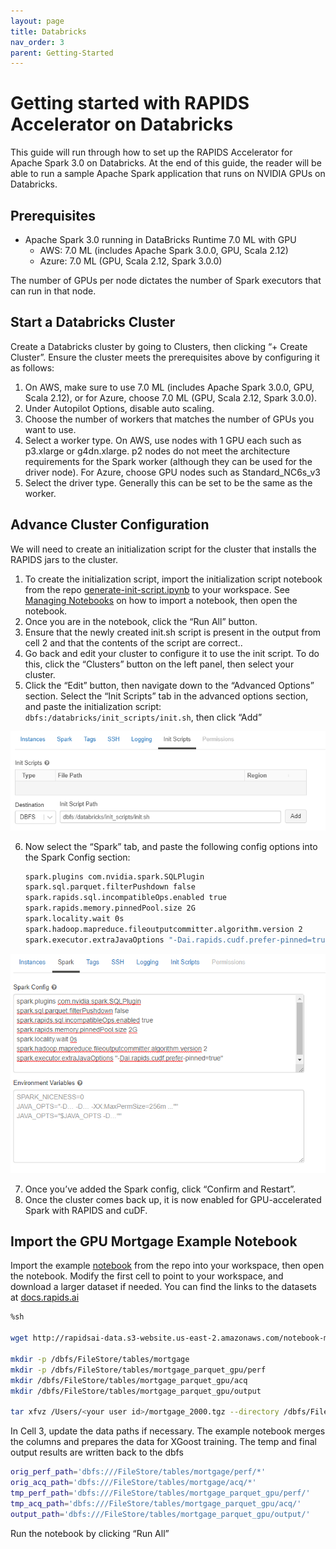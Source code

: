 ```yaml
---
layout: page
title: Databricks
nav_order: 3
parent: Getting-Started
---
```


# Getting started with RAPIDS Accelerator on Databricks
This guide will run through how to set up the RAPIDS Accelerator for Apache Spark 3.0 on Databricks. At the end of this guide, the reader will be able to run a sample Apache Spark application that runs on NVIDIA GPUs on Databricks.

## Prerequisites
* Apache Spark 3.0 running in DataBricks Runtime 7.0 ML with GPU 
    * AWS: 7.0 ML (includes Apache Spark 3.0.0, GPU, Scala 2.12)
    * Azure: 7.0 ML (GPU, Scala 2.12, Spark 3.0.0)

The number of GPUs per node dictates the number of Spark executors that can run in that node.

## Start a Databricks Cluster
Create a Databricks cluster by going to Clusters, then clicking “+ Create Cluster”. Ensure the cluster meets the prerequisites above by configuring it as follows:
1. On AWS, make sure to use 7.0 ML (includes Apache Spark 3.0.0, GPU, Scala 2.12), or for Azure, choose 7.0 ML (GPU, Scala 2.12, Spark 3.0.0).
2. Under Autopilot Options, disable auto scaling.
3. Choose the number of workers that matches the number of GPUs you want to use.
4. Select a worker type. On AWS, use nodes with 1 GPU each such as p3.xlarge or g4dn.xlarge. p2 nodes do not meet the architecture requirements for the Spark worker (although they can be used for the driver node). For Azure, choose GPU nodes such as Standard_NC6s_v3
5. Select the driver type. Generally this can be set to be the same as the worker.

## Advance Cluster Configuration

We will need to create an initialization script for the cluster that installs the RAPIDS jars to the cluster.

1. To create the initialization script, import the initialization script notebook from the repo [generate-init-script.ipynb](../demo/Databricks/) to your workspace. See [Managing Notebooks](https://docs.databricks.com/user-guide/notebooks/notebook-manage.html) on how to import a notebook, then open the notebook.
2. Once you are in the notebook, click the “Run All” button.
3. Ensure that the newly created init.sh script is present in the output from cell 2 and that the contents of the script are correct..
4. Go back and edit your cluster to configure it to use the init script. To do this, click the “Clusters” button on the left panel, then select your cluster.
5. Click the “Edit” button, then navigate down to the “Advanced Options” section.
Select the “Init Scripts” tab in the advanced options section, and paste the initialization script: `dbfs:/databricks/init_scripts/init.sh`, then click “Add”

![Init Script](../img/initscript.png)

6. Now select the “Spark” tab, and paste the following config options into the Spark Config section:
    ```bash
    spark.plugins com.nvidia.spark.SQLPlugin
    spark.sql.parquet.filterPushdown false
    spark.rapids.sql.incompatibleOps.enabled true
    spark.rapids.memory.pinnedPool.size 2G
    spark.locality.wait 0s
    spark.hadoop.mapreduce.fileoutputcommitter.algorithm.version 2
    spark.executor.extraJavaOptions "-Dai.rapids.cudf.prefer-pinned=true"
    ```

![Spark Config](../img/sparkconfig.png)

7. Once you’ve added the Spark config, click “Confirm and Restart”.
8. Once the cluster comes back up, it is now enabled for GPU-accelerated Spark with RAPIDS and cuDF.

## Import the GPU Mortgage Example Notebook
Import the example [notebook](../demo/gpu-mortgage_accelerated.ipynb) from the repo into your workspace, then open the notebook.
Modify the first cell to point to your workspace, and download a larger dataset if needed. You can find the links to the datasets at [docs.rapids.ai](https://docs.rapids.ai/datasets/mortgage-data)

```bash
%sh
 
wget http://rapidsai-data.s3-website.us-east-2.amazonaws.com/notebook-mortgage-data/mortgage_2000.tgz -P /Users/<your user id>/
 
mkdir -p /dbfs/FileStore/tables/mortgage
mkdir -p /dbfs/FileStore/tables/mortgage_parquet_gpu/perf
mkdir /dbfs/FileStore/tables/mortgage_parquet_gpu/acq
mkdir /dbfs/FileStore/tables/mortgage_parquet_gpu/output
 
tar xfvz /Users/<your user id>/mortgage_2000.tgz --directory /dbfs/FileStore/tables/mortgage
```

In Cell 3, update the data paths if necessary. The example notebook merges the columns and prepares the data for XGoost training. The temp and final output results are written back to the dbfs
```bash
orig_perf_path='dbfs:///FileStore/tables/mortgage/perf/*'
orig_acq_path='dbfs:///FileStore/tables/mortgage/acq/*'
tmp_perf_path='dbfs:///FileStore/tables/mortgage_parquet_gpu/perf/'
tmp_acq_path='dbfs:///FileStore/tables/mortgage_parquet_gpu/acq/'
output_path='dbfs:///FileStore/tables/mortgage_parquet_gpu/output/'
```
Run the notebook by clicking “Run All”
